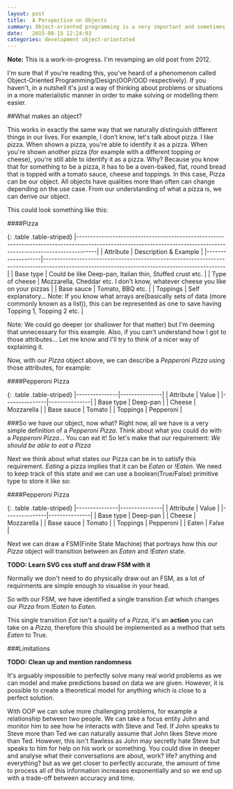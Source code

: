 ```yaml
---
layout: post
title:  A Perspective on Objects
summary: Object-oriented programming is a very important and sometimes challenging concept in Computer Science. This post will detail my interpretation of it and the way I use it to solve challenges in development. 
date:   2015-08-15 12:24:03
categories: development object-orientated
---
```


**Note:** This is a work-in-progress. I'm revamping an old post from 2012.

I'm sure that if you're reading this, you've heard of a phenomenon called Object-Oriented Programming/Design(OOP/OOD respectively). If you haven't, in a nutshell it's just a way of thinking about problems or situations in a more materialistic manner in order to make solving or modelling them easier.

##What makes an object?

This works in exactly the same way that we naturally distinguish different things in our lives. 
For example, I don’t know, let's talk about pizza. I like pizza. When shown a pizza, you're able to identify it as a pizza. When you're shown another pizza (for example with a different topping or cheese), you're still able to identify it as a pizza. Why? Because you know that for something to be a pizza, it has to be a oven-baked, flat, round bread that is topped with a tomato sauce, cheese and toppings. In this case, Pizza can be our object. All objects have qualities more than often can change depending on the use case. From our understanding of what a pizza is, we can derive our object. 

This could look something like this:

####Pizza

{: .table .table-striped}
|-------------------------------------------------------------------------------------------------------------------------------------------------------------------|
| Attribute 		| Description & Example 																														|
|-------------------|-----------------------------------------------------------------------------------------------------------------------------------------------|
| Base type 		| Could be like Deep-pan, Italian thin, Stuffed crust etc. 																						|
| Type of cheese 	| Mozzarella, Cheddar etc. I don't know, whatever cheese you like on your pizzas																|
| Base sauce        | Tomato, BBQ etc. 																																|
| Toppings 			| Self explanatory... Note: If you know what arrays are(basically sets of data (more commonly known as a list)), this can be represented as one to save having Topping 1, Topping 2 etc. |

Note: We could go deeper (or shallower for that matter) but I'm deeming that unnecessary for this example. Also, if you can't understand how I got to those attributes... Let me know and I'll try to think of a nicer way of explaining it.

Now, with our *Pizza* object above, we can describe a *Pepperoni Pizza* using those attributes, for example:

####Pepperoni Pizza

{: .table .table-striped}
|---------------|---------------|
| Attribute 	| Value 		|
|---------------|---------------|
| Base type 	| Deep-pan 		|
| Cheese 		| Mozzarella 	|
| Base sauce 	| Tomato 		|
| Toppings 		| Pepperoni 	|


###So we have our object, now what?
Right now, all we have is a very simple definition of a *Pepperoni Pizza*. Think about what you could do with a *Pepperoni Pizza*... You can eat it! So let's make that our requirement: *We should be able to eat a Pizza*

Next we think about what states our Pizza can be in to satisfy this requirement. *Eating* a pizza implies that it can be *Eaten* or *!Eaten*. 
We need to keep track of this state and we can use a boolean(True/False) primitive type to store it like so:

####Pepperoni Pizza

{: .table .table-striped}
|---------------|---------------|
| Attribute 	| Value 		|
|---------------|---------------|
| Base type 	| Deep-pan 		|
| Cheese 		| Mozzarella 	|
| Base sauce 	| Tomato 		|
| Toppings 		| Pepperoni 	|
| Eaten 		| False 	 	|

Next we can draw a FSM(Finite State Machine) that portrays how this our *Pizza* object will transition between an *Eaten* and *!Eaten* state.

**TODO: Learn SVG css stuff and draw FSM with it**

Normally we don't need to do physically draw out an FSM, as a lot of requirments are simple enough to visualise in your head.

So with our FSM, we have identified a single transition *Eat* which changes our *Pizza* from *!Eaten* to *Eaten*.

This single transition *Eat* isn't a quality of a *Pizza*, it's an **action** you can take on a *Pizza*, therefore this should be implemented as a method that sets *Eaten* to True.

###Limitations

**TODO: Clean up and mention randomness**

It's arguably impossible to perfectly solve many real world problems as we can model and make predictions based on data we are given. However, it is possible to create a theoretical model for anything which is close to a perfect solution.

With OOP we can solve more challenging problems, for example a relationship between two people. We can take a focus entity John and monitor him to see how he interacts with Steve and Ted. If John speaks to Steve more than Ted we can naturally assume that John likes Steve more than Ted. However, this isn't flawless as John may secretly hate Steve but speaks to him for help on his work or something. You could dive in deeper and analyse what their conversations are about, work? life? anything and everything? but as we get closer to perfectly accurate, the amount of time to process all of this information increases exponentially and so we end up with a trade-off between accuracy and time.
